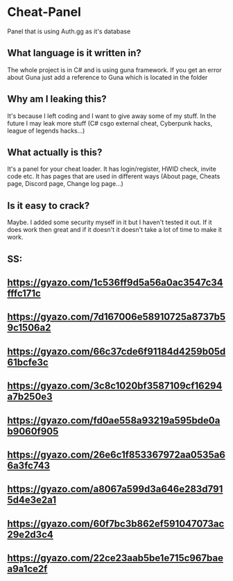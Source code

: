 # Cheat-Panel
Panel that is using Auth.gg as it's database

What language is it written in?
-
The whole project is in C# and is using guna framework. If you get an error about Guna just add a reference to Guna which is located in the folder

Why am I leaking this?
-
It's because I left coding and I want to give away some of my stuff. In the future I may leak more stuff (C# csgo external cheat, Cyberpunk hacks, league of legends hacks...)

What actually is this?
-
It's a panel for your cheat loader. It has login/register, HWID check, invite code etc. It has pages that are used in different ways (About page, Cheats page, Discord page, Change log page...)

Is it easy to crack?
-
Maybe. I added some security myself in it but I haven't tested it out. If it does work then great and if it doesn't it doesn't take a lot of time to make it work.

SS:
-
https://gyazo.com/1c536ff9d5a56a0ac3547c34fffc171c
-
https://gyazo.com/7d167006e58910725a8737b59c1506a2
-
https://gyazo.com/66c37cde6f91184d4259b05d61bcfe3c
-
https://gyazo.com/3c8c1020bf3587109cf16294a7b250e3
-
https://gyazo.com/fd0ae558a93219a595bde0ab9060f905
-
https://gyazo.com/26e6c1f853367972aa0535a66a3fc743
-
https://gyazo.com/a8067a599d3a646e283d7915d4e3e2a1
-
https://gyazo.com/60f7bc3b862ef591047073ac29e2d3c4
-
https://gyazo.com/22ce23aab5be1e715c967baea9a1ce2f
-
